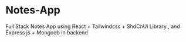 # Notes-App
Full Stack Notes App using React + Tailwindcss + ShdCnUi Library , and Express js + Mongodb in backend
